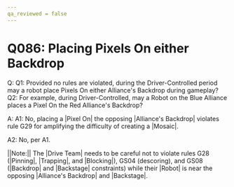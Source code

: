 ```yaml
---
qa_reviewed = false
---
```


# Q086: Placing Pixels On either Backdrop

Q: Q1: Provided no rules are violated, during the Driver-Controlled period may a robot place Pixels On either Alliance's Backdrop during gameplay? Q2: For example, during Driver-Controlled, may a Robot on the Blue Alliance places a Pixel On the Red Alliance's Backdrop?

A: A1: No, placing a |Pixel On| the opposing |Alliance's Backdrop| violates rule G29 for amplifying the difficulty of creating a |Mosaic|.  

A2: No, per A1.


||Note:|| The |Drive Team| needs to be careful not to violate rules G28 (|Pinning|, |Trapping|, and |Blocking|), GS04 (descoring), and GS08 (|Backdrop| and |Backstage| constraints) while their |Robot| is near the opposing |Alliance's Backdrop| and |Backstage|.